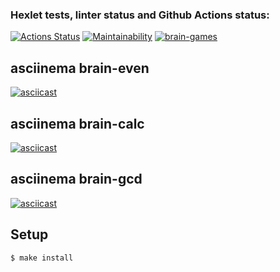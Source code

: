 ### Hexlet tests, linter status and Github Actions status:
[![Actions Status](https://github.com/PVArech/backend-project-lvl1/workflows/hexlet-check/badge.svg)](https://github.com/PVArech/backend-project-lvl1/actions)
[![Maintainability](https://api.codeclimate.com/v1/badges/ee750a339b88442db12d/maintainability)](https://codeclimate.com/github/PVArech/backend-project-lvl1/maintainability)
[![brain-games](https://github.com/PVArech/backend-project-lvl1/actions/workflows/main.yml/badge.svg)](https://github.com/PVArech/backend-project-lvl1/actions/workflows/main.yml)


## asciinema brain-even
[![asciicast](https://asciinema.org/a/417155.svg)](https://asciinema.org/a/417155)

## asciinema brain-calc
[![asciicast](https://asciinema.org/a/417126.svg)](https://asciinema.org/a/417126)

## asciinema brain-gcd
[![asciicast](https://asciinema.org/a/417154.svg)](https://asciinema.org/a/417154)

## Setup

```sh
$ make install